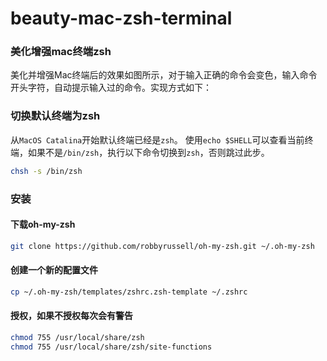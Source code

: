 # beauty-mac-zsh-terminal
### 美化增强mac终端zsh
美化并增强Mac终端后的效果如图所示，对于输入正确的命令会变色，输入命令开头字符，自动提示输入过的命令。实现方式如下：
### 切换默认终端为zsh
从```MacOS Catalina```开始默认终端已经是```zsh```。
使用```echo $SHELL```可以查看当前终端，如果不是```/bin/zsh```，执行以下命令切换到```zsh```，否则跳过此步。
```bash
chsh -s /bin/zsh
```
### 安装
#### 下载oh-my-zsh
```bash
git clone https://github.com/robbyrussell/oh-my-zsh.git ~/.oh-my-zsh
```

#### 创建一个新的配置文件
```bash
cp ~/.oh-my-zsh/templates/zshrc.zsh-template ~/.zshrc
```

#### 授权，如果不授权每次会有警告
```bash
chmod 755 /usr/local/share/zsh
chmod 755 /usr/local/share/zsh/site-functions

